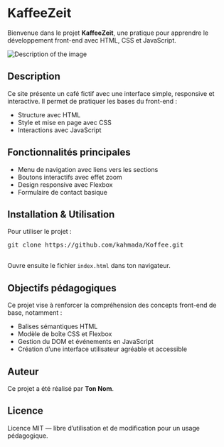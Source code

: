 <!DOCTYPE html>
<html lang="fr">
<head>
  <meta charset="UTF-8" />
  <meta name="viewport" content="width=device-width, initial-scale=1" />

</head>
<body>
  <h1>KaffeeZeit</h1>
  <p>Bienvenue dans le projet <strong>KaffeeZeit</strong>, une pratique pour apprendre le développement front-end avec HTML, CSS et JavaScript.</p>
  <img src="p" alt="Description of the image" />

  <h2>Description</h2>
  <p>Ce site présente un café fictif avec une interface simple, responsive et interactive. Il permet de pratiquer les bases du front-end :</p>
  <ul>
    <li>Structure avec HTML</li>
    <li>Style et mise en page avec CSS</li>
    <li>Interactions avec JavaScript</li>
  </ul>

  <h2>Fonctionnalités principales</h2>
  <ul>
    <li>Menu de navigation avec liens vers les sections</li>
    <li>Boutons interactifs avec effet zoom</li>
    <li>Design responsive avec Flexbox</li>
    <li>Formulaire de contact basique</li>
  </ul>

  <h2>Installation & Utilisation</h2>
  <p>Pour utiliser le projet :</p>
  <pre>
git clone https://github.com/kahmada/Koffee.git
  </pre>
  <p>Ouvre ensuite le fichier <code>index.html</code> dans ton navigateur.</p>

  <h2>Objectifs pédagogiques</h2>
  <p>Ce projet vise à renforcer la compréhension des concepts front-end de base, notamment :</p>
  <ul>
    <li>Balises sémantiques HTML</li>
    <li>Modèle de boîte CSS et Flexbox</li>
    <li>Gestion du DOM et événements en JavaScript</li>
    <li>Création d’une interface utilisateur agréable et accessible</li>
  </ul>

  <h2>Auteur</h2>
  <p>Ce projet a été réalisé par <strong>Ton Nom</strong>.</p>

  <h2>Licence</h2>
  <p>Licence MIT — libre d’utilisation et de modification pour un usage pédagogique.</p>
</body>
</html>

